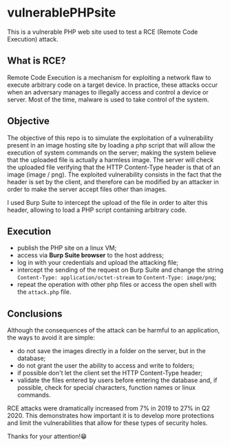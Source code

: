 # vulnerablePHPsite
This is a vulnerable PHP web site used to test a RCE (Remote Code Execution) attack.

## What is RCE?
Remote Code Execution is a mechanism for exploiting a network flaw to execute arbitrary code on a target device.
In practice, these attacks occur when an adversary manages to illegally access and control a device or server. Most of the time, malware is used to take control of the system.

## Objective
The objective of this repo is to simulate the exploitation of a vulnerability present in an image hosting site by loading a php script that will allow the execution of system commands on the server; making the system believe that the uploaded file is actually a harmless image.
The server will check the uploaded file verifying that the HTTP Content-Type header is that of an image (image / png). The exploited vulnerability consists in the fact that the header is set by the client, and therefore can be modified by an attacker in order to make the server accept files other than images.

I used Burp Suite to intercept the upload of the file in order to alter this header, allowing to load a PHP script containing arbitrary code.

## Execution
- publish the PHP site on a linux VM;
- access via **Burp Suite browser** to the host address;
- log in with your credentials and upload the attacking file;
- intercept the sending of the request on Burp Suite and change the string `Content-Type: application/octet-stream` to `Content-Type: image/png`;
- repeat the operation with other php files or access the open shell with the `attack.php` file.

## Conclusions
Although the consequences of the attack can be harmful to an application, the ways to avoid it are simple:
- do not save the images directly in a folder on the server, but in the database;
- do not grant the user the ability to access and write to folders;
- if possible don't let the client set the HTTP Content-Type header;
- validate the files entered by users before entering the database and, if possible, check for special characters, function names or linux commands.

RCE attacks were dramatically increased from 7% in 2019 to 27% in Q2 2020. This demonstrates how important it is to develop more protections and limit the vulnerabilities that allow for these types of security holes.




Thanks for your attention!&#128513;